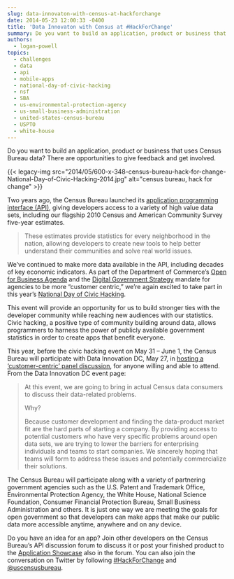 ```yaml
---
slug: data-innovaton-with-census-at-hackforchange
date: 2014-05-23 12:00:33 -0400
title: 'Data Innovaton with Census at #HackForChange'
summary: Do you want to build an application, product or business that uses Census Bureau data? There are opportunities to give feedback and get involved. Two years ago, the Census Bureau launched its application programming interface (API), giving developers access to a variety of high value data
authors:
  - logan-powell
topics:
  - challenges
  - data
  - api
  - mobile-apps
  - national-day-of-civic-hacking
  - nsf
  - SBA
  - us-environmental-protection-agency
  - us-small-business-administration
  - united-states-census-bureau
  - USPTO
  - white-house
---
```


Do you want to build an application, product or business that uses Census Bureau data? There are opportunities to give feedback and get involved.

{{< legacy-img src="2014/05/600-x-348-census-bureau-hack-for-change-National-Day-of-Civic-Hacking-2014.jpg" alt="census bureau, hack for change" >}}

Two years ago, the Census Bureau launched its [application programming interface (API)](http://www.census.gov/developers/), giving developers access to a variety of high value data sets, including our flagship 2010 Census and American Community Survey five-year estimates.

> These estimates provide statistics for every neighborhood in the nation, allowing developers to create new tools to help better understand their communities and solve real world issues.

We’ve continued to make more data available in the API, including decades of key economic indicators. As part of the Department of Commerce’s [Open for Business Agenda](http://www.commerce.gov/news/fact-sheets/2013/11/14/fact-sheet-us-department-commerce-open-business-agenda) and the [Digital Government Strategy](http://www.whitehouse.gov/sites/default/files/omb/egov/digital-government/digital-government.html) mandate for agencies to be more &#8220;customer centric,&#8221; we’re again excited to take part in this year’s [National Day of Civic Hacking](http://hackforchange.org/).

This event will provide an opportunity for us to build stronger ties with the developer community while reaching new audiences with our statistics. Civic hacking, a positive type of community building around data, allows programmers to harness the power of publicly available government statistics in order to create apps that benefit everyone.

This year, before the civic hacking event on May 31 – June 1, the Census Bureau will participate with Data Innovation DC, May 27, in [hosting a ‘customer-centric’ panel discussion](http://www.meetup.com/Data-Business-DC/events/182552262/), for anyone willing and able to attend. From the Data Innovation DC event page:

> At this event, we are going to bring in actual Census data consumers to discuss their data-related problems.
> 
> Why?
> 
> Because customer development and finding the data-product market fit are the hard parts of starting a company. By providing access to potential customers who have very specific problems around open data sets, we are trying to lower the barriers for enterprising individuals and teams to start companies. We sincerely hoping that teams will form to address these issues and potentially commercialize their solutions.

The Census Bureau will participate along with a variety of partnering government agencies such as the U.S. Patent and Trademark Office, Environmental Protection Agency, the White House, National Science Foundation, Consumer Financial Protection Bureau, Small Business Administration and others. It is just one way we are meeting the goals for open government so that developers can make apps that make our public data more accessible anytime, anywhere and on any device.

Do you have an idea for an app? Join other developers on the Census Bureau’s API discussion forum to discuss it or post your finished product to the [Application Showcase](http://apiforum.ideascale.com/a/ideafactory.do?id=18378&mode=recent&discussionFilter=byids&discussionID=26088) also in the forum. You can also join the conversation on Twitter by following [#HackForChange](http://twitter.com/search?q=%23hackforchange "#HackForChange") and [@uscensusbureau](http://twitter.com/uscensusbureau).